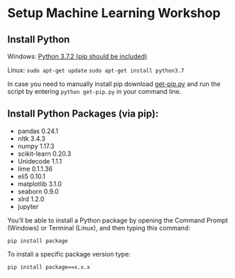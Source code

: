 # Setup Machine Learning Workshop

## Install Python
Windows: [Python 3.7.2 (pip should be included)](https://www.python.org/ftp/python/3.7.2/python-3.7.2-amd64.exe)

Linux: `sudo apt-get update`
        `sudo apt-get install python3.7`
        
In case you need to manually install pip download [get-pip.py](https://bootstrap.pypa.io/get-pip.py) and run the script by entering `python get-pip.py` in your command line.

## Install Python Packages (via pip):
- pandas 0.24.1
- nltk 3.4.3
- numpy 1.17.3
- scikit-learn 0.20.3
- Unidecode 1.1.1
- lime 0.1.1.36
- eli5 0.10.1
- matplotlib 3.1.0
- seaborn 0.9.0
- xlrd 1.2.0
- jupyter

You’ll be able to install a Python package by opening the Command Prompt (Windows) or Terminal (Linux), and then typing this command:

`pip install package`

To install a specific package version type:

`pip install package==x.x.x`
